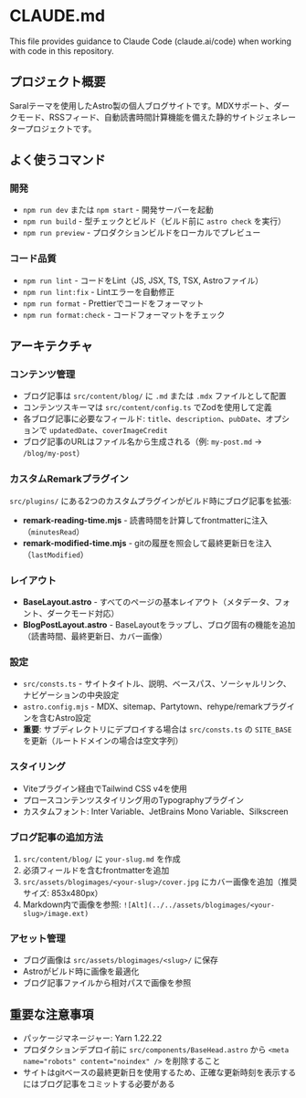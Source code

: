 # CLAUDE.md

This file provides guidance to Claude Code (claude.ai/code) when working with code in this repository.

## プロジェクト概要

Saralテーマを使用したAstro製の個人ブログサイトです。MDXサポート、ダークモード、RSSフィード、自動読書時間計算機能を備えた静的サイトジェネレータープロジェクトです。

## よく使うコマンド

### 開発
- `npm run dev` または `npm start` - 開発サーバーを起動
- `npm run build` - 型チェックとビルド（ビルド前に `astro check` を実行）
- `npm run preview` - プロダクションビルドをローカルでプレビュー

### コード品質
- `npm run lint` - コードをLint（JS, JSX, TS, TSX, Astroファイル）
- `npm run lint:fix` - Lintエラーを自動修正
- `npm run format` - Prettierでコードをフォーマット
- `npm run format:check` - コードフォーマットをチェック

## アーキテクチャ

### コンテンツ管理
- ブログ記事は `src/content/blog/` に `.md` または `.mdx` ファイルとして配置
- コンテンツスキーマは `src/content/config.ts` でZodを使用して定義
- 各ブログ記事に必要なフィールド: `title`、`description`、`pubDate`、オプションで `updatedDate`、`coverImageCredit`
- ブログ記事のURLはファイル名から生成される（例: `my-post.md` → `/blog/my-post`）

### カスタムRemarkプラグイン
`src/plugins/` にある2つのカスタムプラグインがビルド時にブログ記事を拡張:
- **remark-reading-time.mjs** - 読書時間を計算してfrontmatterに注入（`minutesRead`）
- **remark-modified-time.mjs** - gitの履歴を照会して最終更新日を注入（`lastModified`）

### レイアウト
- **BaseLayout.astro** - すべてのページの基本レイアウト（メタデータ、フォント、ダークモード対応）
- **BlogPostLayout.astro** - BaseLayoutをラップし、ブログ固有の機能を追加（読書時間、最終更新日、カバー画像）

### 設定
- `src/consts.ts` - サイトタイトル、説明、ベースパス、ソーシャルリンク、ナビゲーションの中央設定
- `astro.config.mjs` - MDX、sitemap、Partytown、rehype/remarkプラグインを含むAstro設定
- **重要**: サブディレクトリにデプロイする場合は `src/consts.ts` の `SITE_BASE` を更新（ルートドメインの場合は空文字列）

### スタイリング
- Viteプラグイン経由でTailwind CSS v4を使用
- プロースコンテンツスタイリング用のTypographyプラグイン
- カスタムフォント: Inter Variable、JetBrains Mono Variable、Silkscreen

### ブログ記事の追加方法
1. `src/content/blog/` に `your-slug.md` を作成
2. 必須フィールドを含むfrontmatterを追加
3. `src/assets/blogimages/<your-slug>/cover.jpg` にカバー画像を追加（推奨サイズ: 853x480px）
4. Markdown内で画像を参照: `![Alt](../../assets/blogimages/<your-slug>/image.ext)`

### アセット管理
- ブログ画像は `src/assets/blogimages/<slug>/` に保存
- Astroがビルド時に画像を最適化
- ブログ記事ファイルから相対パスで画像を参照

## 重要な注意事項
- パッケージマネージャー: Yarn 1.22.22
- プロダクションデプロイ前に `src/components/BaseHead.astro` から `<meta name="robots" content="noindex" />` を削除すること
- サイトはgitベースの最終更新日を使用するため、正確な更新時刻を表示するにはブログ記事をコミットする必要がある

